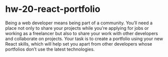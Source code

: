 # hw-20-react-portfolio
Being a web developer means being part of a community. You’ll need a place not only to share your projects while you're applying for jobs or working as a freelancer but also to share your work with other developers and collaborate on projects.  Your task is to create a portfolio using your new React skills, which will help set you apart from other developers whose portfolios don’t use the latest technologies.
